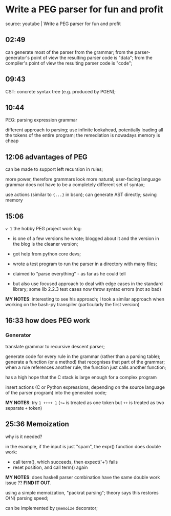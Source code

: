 # Write a PEG parser for fun and profit

source: youtube | Write a PEG parser for fun and profit

## 02:49

can generate most of the parser from the grammar;
from the parser-generator's point of view the resulting parser code is "data";
from the compiler's point of view the resulting parser code is "code";

## 09:43

CST: concrete syntax tree (e.g. produced by PGEN);

## 10:44

PEG: parsing expression grammar

different approach to parsing; use infinite lookahead, potentially
loading all the tokens of the entire program; the remediation is
nowadays memory is cheap

## 12:06 advantages of PEG

can be made to support left recursion in rules;

more power, therefore grammars look more natural;
user-facing language grammar does not have to be a completely different
set of syntax;

use actions (similar to `{...}` in bson); can generate AST directly;
saving memory

## 15:06

`v 1` the hobby PEG project work log:

- is one of a few versions he wrote; blogged about it and the version
  in the blog is the cleaner version;

- got help from python core devs;

- wrote a test program to run the parser in a directory with many files;

- claimed to "parse everything" - as far as he could tell

- but also use focused approach to deal with edge cases in the standard
  library; some lib 2.2.3 test cases now throw syntax errors (not so bad)

**MY NOTES**: interesting to see his approach; I took a similar approach when
working on the bash-py transpiler (particularly the first version)

## 16:33 how does PEG work

### Generator

translate grammar to recursive descent parser;

generate code for every rule in the grammar (rather than a parsing
table); generate a function (or a method) that recognises that part
of the grammar; when a rule references another rule, the function
just calls another function;

has a high hope that the C stack is large enough for a complex program

insert actions (C or Python expressions, depending on the source language
of the parser program) into the generated code;

**MY NOTES**: try `1 ++++ 1` (`+=` is treated as one token but `++`
is treated as two separate `+` token)

## 25:36 Memoization

why is it needed?

in the example, if the input is just "spam", the expr() function does
double work:

- call term(), which succeeds, then expect('+') fails
- reset position, and call term() again

**MY NOTES**: does haskell parser combination have the same double
work issue ?? **FIND IT OUT**.

using a simple memoization, "packrat parsing";
theory says this restores O(N) parsing speed;

can be implemented by `@memoize` decorator;
